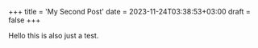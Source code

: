 +++
title = 'My Second Post'
date = 2023-11-24T03:38:53+03:00
draft = false
+++

Hello this is also just a test.